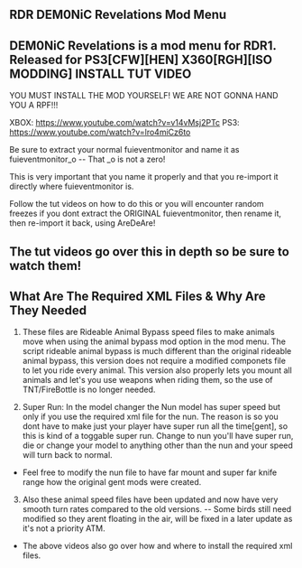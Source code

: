 RDR DEM0NiC Revelations Mod Menu
----------------------------------------------------------------------------------------
DEM0NiC Revelations is a mod menu for RDR1. Released for PS3[CFW][HEN] X360[RGH][ISO MODDING]
INSTALL TUT VIDEO
-------------------
YOU MUST INSTALL THE MOD YOURSELF!
WE ARE NOT GONNA HAND YOU A RPF!!!


XBOX: https://www.youtube.com/watch?v=v14vMsj2PTc
PS3: https://www.youtube.com/watch?v=lro4miCz6to

Be sure to extract your normal fuieventmonitor and name it as fuieventmonitor_o
-- That _o is not a zero!

This is very important that you name it properly and that you re-import it directly where fuieventmonitor is.

Follow the tut videos on how to do this or you will encounter random freezes
if you dont extract the ORIGINAL fuieventmonitor, then rename it, then re-import it
back, using AreDeAre!

The tut videos go over this in depth so be sure to watch them!
---------------------------------------------------------------

What Are The Required XML Files & Why Are They Needed
------------------------------------------------------
1. These files are Rideable Animal Bypass speed files to make animals move when using the animal bypass mod option in the mod menu. The script rideable animal bypass
is much different than the original rideable animal bypass, this version does not require a modified componets file to let you ride every animal.
This version also properly lets you mount all animals and let's you use weapons when riding them, so the use of TNT/FireBottle is no longer needed.

2. Super Run: In the model changer the Nun model has super speed but only if you use the required xml file for the nun.
The reason is so you dont have to make just your player have super run all the time[gent], so this is kind of a toggable super run.
Change to nun you'll have super run, die or change your model to anything other than the nun and your speed will turn back to normal.
- Feel free to modify the nun file to have far mount and super far knife range how the original gent mods were created.

3. Also these animal speed files have been updated and now have very smooth turn rates compared to the old versions.
-- Some birds still need modified so they arent floating in the air, will be fixed in a later update as it's not a priority ATM.


- The above videos also go over how and where to install the required xml files.
